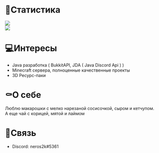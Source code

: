 # 📝Статистика 
![](https://github-readme-stats.vercel.app/api?username=neros2k&show_icons=true&count_private=true&theme=dark)  
![](https://github-readme-stats.vercel.app/api/top-langs?username=neros2k&count_private=true&theme=dark)
# 💻Интересы
- Java разработка ( BukkitAPI, JDA ( Java Discord Api ) )
- Minecraft сервера, полноценные качественные проекты
- 3D Ресурс-паки
# ⚰️О себе
Люблю макарошки с мелко нарезаной сосисочкой, сыром и кетчупом. А еще чай с корицей, мятой и лаймом
# 🚨Связь
- Discord: neros2k#5361
